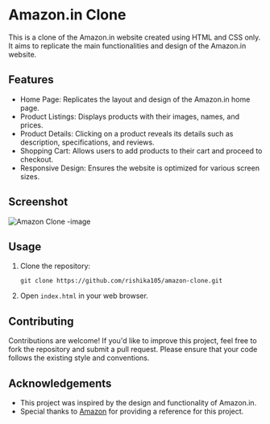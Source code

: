 
# Amazon.in Clone

This is a clone of the Amazon.in website created using HTML and CSS only. It aims to replicate the main functionalities and design of the Amazon.in website.

## Features

- Home Page: Replicates the layout and design of the Amazon.in home page.
- Product Listings: Displays products with their images, names, and prices.
- Product Details: Clicking on a product reveals its details such as description, specifications, and reviews.
- Shopping Cart: Allows users to add products to their cart and proceed to checkout.
- Responsive Design: Ensures the website is optimized for various screen sizes.

## Screenshot
![Amazon Clone -image](https://github.com/rishika105/Amazon-Clone/assets/165581871/4d5912a8-ea6d-45fc-ac64-1f7492a8eb27)

## Usage

1. Clone the repository:

   ```
   git clone https://github.com/rishika105/amazon-clone.git
   ```

2. Open `index.html` in your web browser.

## Contributing

Contributions are welcome! If you'd like to improve this project, feel free to fork the repository and submit a pull request. Please ensure that your code follows the existing style and conventions.

## Acknowledgements

- This project was inspired by the design and functionality of Amazon.in.
- Special thanks to [Amazon](https://www.amazon.in) for providing a reference for this project.
